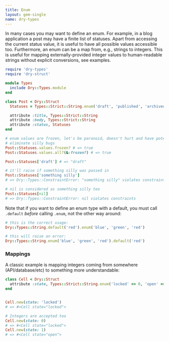```yaml
---
title: Enum
layout: gem-single
name: dry-types
---
```


In many cases you may want to define an enum. For example, in a blog application a post may have a finite list of statuses. Apart from accessing the current status value, it is useful to have all possible values accessible too. Furthermore, an enum can be a map from, e.g., strings to integers. This is useful for mapping externally-provided integer values to human-readable strings without explicit conversions, see examples.

``` ruby
require 'dry-types'
require 'dry-struct'

module Types
  include Dry::Types.module
end

class Post < Dry::Struct
  Statuses = Types::Strict::String.enum('draft', 'published', 'archived')

  attribute :title, Types::Strict::String
  attribute :body, Types::Strict::String
  attribute :status, Statuses
end

# enum values are frozen, let's be paranoid, doesn't hurt and have potential to
# eliminate silly bugs
Post::Statuses.values.frozen? # => true
Post::Statuses.values.all?(&:frozen?) # => true

Post::Statuses['draft'] # => "draft"

# it'll raise if something silly was passed in
Post::Statuses['something silly']
# => Dry::Types::ConstraintError: "something silly" violates constraints

# nil is considered as something silly too
Post::Statuses[nil]
# => Dry::Types::ConstraintError: nil violates constraints
```

Note that if you want to define an enum type with a default, you must call `.default` *before* calling `.enum`, not the other way around:

```ruby
# this is the correct usage:
Dry::Types::String.default('red').enum('blue', 'green', 'red')

# this will raise an error:
Dry::Types::String.enum('blue', 'green', 'red').default('red')
```

### Mappings

A classic example is mapping integers coming from somewhere (API/database/etc) to something more understandable:

```ruby
class Cell < Dry::Struct
  attribute :state, Types::Strict::String.enum('locked' => 0, 'open' => 1)
end


Cell.new(state: 'locked')
# => #<Cell state="locked">

# Integers are accepted too
Cell.new(state: 0)
# => #<Cell state="locked">
Cell.new(state: 1)
# => #<Cell state="open">
```
